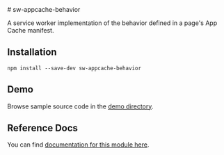 <!-- DO NOT EDIT. This page is autogenerated. --># sw-appcache-behavior

A service worker implementation of the behavior defined in a page&#x27;s App Cache manifest.

## Installation

`npm install --save-dev sw-appcache-behavior`

## Demo

Browse sample source code in the [demo directory](https://github.com/GoogleChrome/sw-helpers/tree/master/packages/sw-appcache-behavior/demo).

## Reference Docs

You can find [documentation for this module here](https://googlechrome.github.io/sw-helpers/reference-docs/stable/latest/module-sw-appcache-behavior.html#main).

